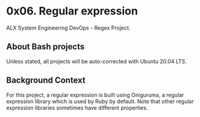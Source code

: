 # 0x06. Regular expression #

ALX System Engineering DevOps - Regex Project.


## About Bash projects 

Unless stated, all projects will be auto-corrected with Ubuntu 20.04 LTS.


## Background Context

For this project, a regular expression is built using Oniguruma, a regular expression library which is used by Ruby by default. Note that other regular expression libraries sometimes have different properties.
